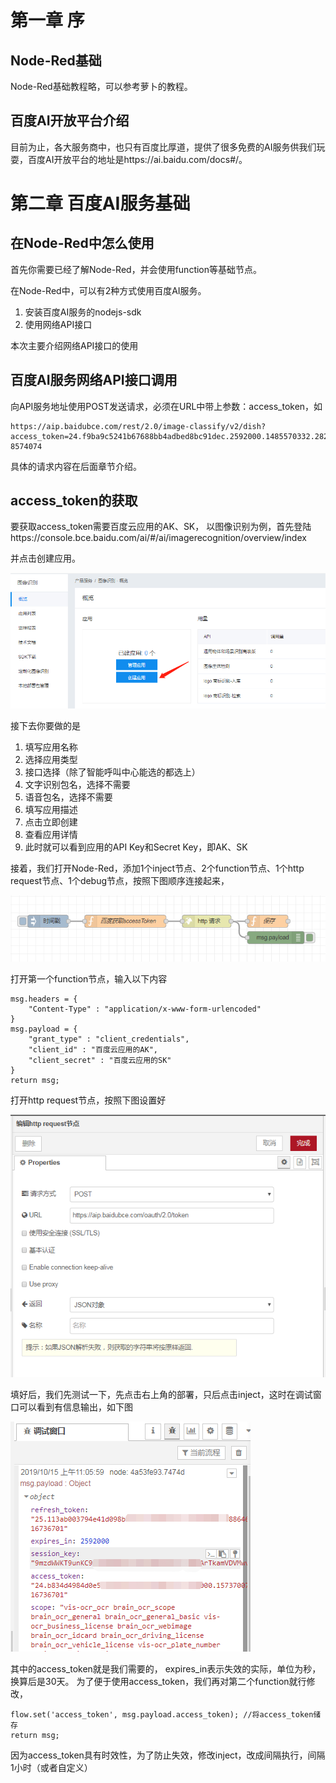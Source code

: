 # 第一章 序

## Node-Red基础
Node-Red基础教程略，可以参考萝卜的教程。

## 百度AI开放平台介绍
目前为止，各大服务商中，也只有百度比厚道，提供了很多免费的AI服务供我们玩耍，百度AI开放平台的地址是https://ai.baidu.com/docs#/。

# 第二章 百度AI服务基础

## 在Node-Red中怎么使用
首先你需要已经了解Node-Red，并会使用function等基础节点。

在Node-Red中，可以有2种方式使用百度AI服务。
1. 安装百度AI服务的nodejs-sdk
2. 使用网络API接口

本次主要介绍网络API接口的使用

## 百度AI服务网络API接口调用
向API服务地址使用POST发送请求，必须在URL中带上参数：access_token，如

```
https://aip.baidubce.com/rest/2.0/image-classify/v2/dish?access_token=24.f9ba9c5241b67688bb4adbed8bc91dec.2592000.1485570332.282335-8574074
```
具体的请求内容在后面章节介绍。

## access_token的获取
要获取access_token需要百度云应用的AK、SK，
以图像识别为例，首先登陆https://console.bce.baidu.com/ai/#/ai/imagerecognition/overview/index

并点击创建应用。

![image](https://raw.githubusercontent.com/Samuel-0-0/Node-Red_with_Baidu-AI_API/master/picture/01.png)

接下去你要做的是
1. 填写应用名称
2. 选择应用类型
3. 接口选择（除了智能呼叫中心能选的都选上）
4. 文字识别包名，选择不需要
5. 语音包名，选择不需要
6. 填写应用描述
7. 点击立即创建
8. 查看应用详情
9. 此时就可以看到应用的API Key和Secret Key，即AK、SK

接着，我们打开Node-Red，添加1个inject节点、2个function节点、1个http request节点、1个debug节点，按照下图顺序连接起来，

![image](https://raw.githubusercontent.com/Samuel-0-0/Node-Red_with_Baidu-AI_API/master/picture/02.png)

打开第一个function节点，输入以下内容

```
msg.headers = {
    "Content-Type" : "application/x-www-form-urlencoded"
}
msg.payload = {
    "grant_type" : "client_credentials",
    "client_id" : "百度云应用的AK",
    "client_secret" : "百度云应用的SK"
}
return msg;

```
打开http request节点，按照下图设置好

![image](https://raw.githubusercontent.com/Samuel-0-0/Node-Red_with_Baidu-AI_API/master/picture/03.png)

填好后，我们先测试一下，先点击右上角的部署，只后点击inject，这时在调试窗口可以看到有信息输出，如下图

![image](https://raw.githubusercontent.com/Samuel-0-0/Node-Red_with_Baidu-AI_API/master/picture/04.png)

其中的access_token就是我们需要的，
expires_in表示失效的实际，单位为秒，换算后是30天。
为了便于使用access_token，我们再对第二个function就行修改，

```
flow.set('access_token', msg.payload.access_token); //将access_token储存
return msg;
```
因为access_token具有时效性，为了防止失效，修改inject，改成间隔执行，间隔1小时（或者自定义）

